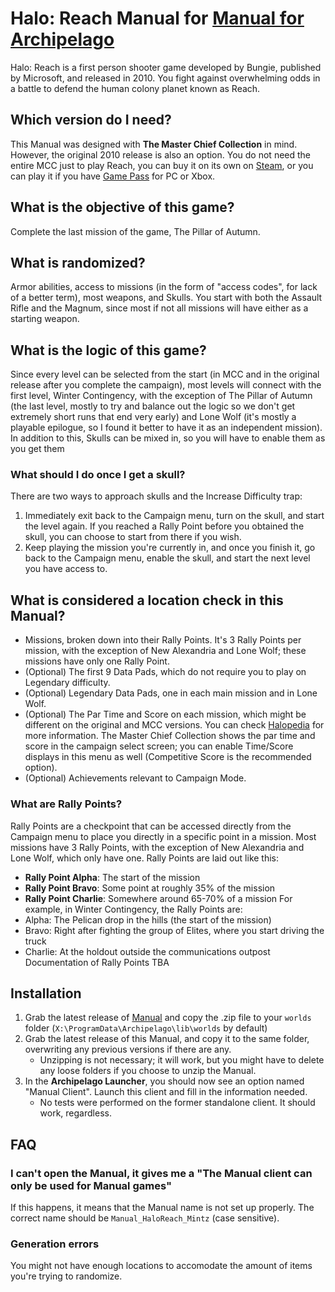 # Halo: Reach Manual for [Manual for Archipelago](https://github.com/ManualForArchipelago/Manual)
Halo: Reach is a first person shooter game developed by Bungie, published by Microsoft, and released in 2010. You fight against overwhelming odds in a battle to defend the human colony planet known as Reach.

## Which version do I need?
This Manual was designed with **The Master Chief Collection** in mind. However, the original 2010 release is also an option.
You do not need the entire MCC just to play Reach, you can buy it on its own on [Steam](https://store.steampowered.com/app/1064220/Halo_Reach), or you can play it if you have [Game Pass](https://www.xbox.com/en-US/xbox-game-pass) for PC or Xbox.

## What is the objective of this game?
Complete the last mission of the game, The Pillar of Autumn.

## What is randomized?
Armor abilities, access to missions (in the form of "access codes", for lack of a better term), most weapons, and Skulls.
You start with both the Assault Rifle and the Magnum, since most if not all missions will have either as a starting weapon.

## What is the logic of this game?
Since every level can be selected from the start (in MCC and in the original release after you complete the campaign), most levels will connect with the first level, Winter Contingency, with the exception of The Pillar of Autumn (the last level, mostly to try and balance out the logic so we don't get extremely short runs that end very early) and Lone Wolf (it's mostly a playable epilogue, so I found it better to have it as an independent mission).
In addition to this, Skulls can be mixed in, so you will have to enable them as you get them

### What should I do once I get a skull?
There are two ways to approach skulls and the Increase Difficulty trap:
1. Immediately exit back to the Campaign menu, turn on the skull, and start the level again. If you reached a Rally Point before you obtained the skull, you can choose to start from there if you wish.
2. Keep playing the mission you're currently in, and once you finish it, go back to the Campaign menu, enable the skull, and start the next level you have access to.

## What is considered a location check in this Manual?
- Missions, broken down into their Rally Points. It's 3 Rally Points per mission, with the exception of New Alexandria and Lone Wolf; these missions have only one Rally Point.
- (Optional) The first 9 Data Pads, which do not require you to play on Legendary difficulty.
 - (Optional) Legendary Data Pads, one in each main mission and in Lone Wolf.
- (Optional) The Par Time and Score on each mission, which might be different on the original and MCC versions. You can check [Halopedia](https://halopedia.org) for more information. The Master Chief Collection shows the par time and score in the campaign select screen; you can enable Time/Score displays in this menu as well (Competitive Score is the recommended option).
- (Optional) Achievements relevant to Campaign Mode.

### What are Rally Points?
Rally Points are a checkpoint that can be accessed directly from the Campaign menu to place you directly in a specific point in a mission.
Most missions have 3 Rally Points, with the exception of New Alexandria and Lone Wolf, which only have one.
Rally Points are laid out like this:
- **Rally Point Alpha**: The start of the mission
- **Rally Point Bravo**: Some point at roughly 35% of the mission
- **Rally Point Charlie**: Somewhere around 65-70% of a mission
For example, in Winter Contingency, the Rally Points are:
- Alpha: The Pelican drop in the hills (the start of the mission)
- Bravo: Right after fighting the group of Elites, where you start driving the truck
- Charlie: At the holdout outside the communications outpost
Documentation of Rally Points TBA

## Installation
1. Grab the latest release of [Manual](https://github.com/ManualForArchipelago/Manual/releases) and copy the .zip file to your `worlds` folder (`X:\ProgramData\Archipelago\lib\worlds` by default)
2. Grab the latest release of this Manual, and copy it to the same folder, overwriting any previous versions if there are any.
    - Unzipping is not necessary; it will work, but you might have to delete any loose folders if you choose to unzip the Manual.
3. In the **Archipelago Launcher**, you should now see an option named "Manual Client". Launch this client and fill in the information needed.
    - No tests were performed on the former standalone client. It should work, regardless.

## FAQ
### I can't open the Manual, it gives me a "The Manual client can only be used for Manual games"
If this happens, it means that the Manual name is not set up properly. The correct name should be `Manual_HaloReach_Mintz` (case sensitive).
### Generation errors
You might not have enough locations to accomodate the amount of items you're trying to randomize. 